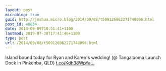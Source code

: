 ```yaml
---
layout: post
microblog: true
guid: http://joshua.micro.blog/2014/09/08/t509126962271748096.html
post_id: 40634
date: 2014-09-09T10:51:41+1100
lastmod: 2019-07-30T17:41:46+1100
type: post
url: /2014/09/08/t509126962271748096.html
---
```

Island bound today for Ryan and Karen's wedding! (@ Tangalooma Launch Dock in Pinkenba, QLD) [t.co/Kdh38WpYa...](https://t.co/Kdh38WpYaF)
